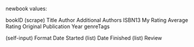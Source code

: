 newbook values:

bookID
(scrape)
Title
Author
Additional Authors
ISBN13
My Rating
Average Rating
Original Publication Year
genreTags

(self-input)
Format
Date Started (list)
Date Finished (list)
Review
